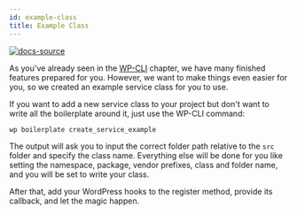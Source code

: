 ```yaml
---
id: example-class
title: Example Class
---
```


[![docs-source](https://img.shields.io/badge/source-eightshift--libs-blue?style=for-the-badge&logo=php&labelColor=2a2a2a)](https://github.com/infinum/eightshift-libs/tree/4.0.0)

As you've already seen in the [WP-CLI](wp-cli) chapter, we have many finished features prepared for you. However, we want to make things even easier for you, so we created an example service class for you to use.

If you want to add a new service class to your project but don't want to write all the boilerplate around it, just use the WP-CLI command:

`wp boilerplate create_service_example`

The output will ask you to input the correct folder path relative to the `src` folder and specify the class name.
Everything else will be done for you like setting the namespace, package, vendor prefixes, class and folder name, and you will be set to write your class.

After that, add your WordPress hooks to the register method, provide its callback, and let the magic happen.
